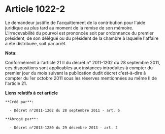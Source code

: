 # Article 1022-2

Le demandeur justifie de l'acquittement de la contribution pour l'aide juridique au plus tard au moment de la remise de son
mémoire. L'irrecevabilité du pourvoi est prononcée soit par ordonnance du premier président, de son délégué ou du président
de la chambre à laquelle l'affaire a été distribuée, soit par arrêt.

**Nota:**

Conformément à l'article 21 II du décret n° 2011-1202 du 28 septembre 2011, ces dispositions sont applicables aux instances
introduites à compter du premier jour du mois suivant la publication dudit décret c'est-à-dire à compter du 1er octobre 2011
sous les réserves mentionnées au même II de l'article 21.

**Liens relatifs à cet article**

	**Créé par**:

	  - Décret n°2011-1202 du 28 septembre 2011 - art. 6

	**Abrogé par**:

	  - Décret n°2013-1280 du 29 décembre 2013 - art. 2
